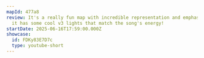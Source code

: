 ```yaml
---
mapId: 477a8
review: It's a really fun map with incredible representation and emphasis. Also,
  it has some cool v3 lights that match the song's energy!
startDate: 2025-06-16T17:59:00.000Z
showcase:
  id: FDKy83E7D7c
  type: youtube-short
---
```

